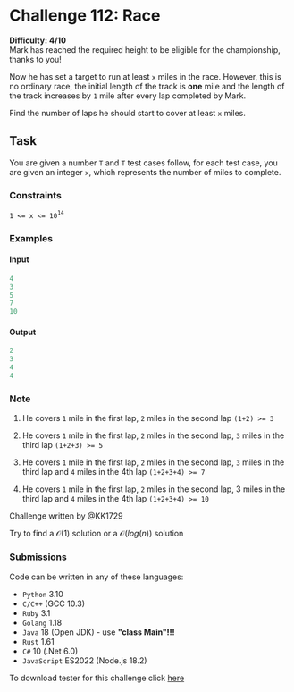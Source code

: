 # Challenge 112: Race

**Difficulty: 4/10**  
Mark has reached the required height to be eligible for the championship, thanks to you!

Now he has set a target to run at least `x` miles in the race.
However, this is no ordinary race, the initial length of the track is **one** mile and the length of the track increases by `1` mile after every lap completed by Mark.

Find the number of laps he should start to cover at least `x` miles.

## Task

You are given a number `T` and `T` test cases follow, for each test case,
you are given an integer `x`, which represents the number of miles to complete.

### Constraints

`1 <= x <= 10`<sup>`14`</sup>

### Examples

#### Input

```rs
4
3
5
7
10
```

#### Output

```rs
2
3
4
4
```

### Note

1. He covers `1` mile in the first lap, `2` miles in the second lap `(1+2) >= 3`

2. He covers `1` mile in the first lap, `2` miles in the second lap, `3` miles in the third lap `(1+2+3) >= 5`

3. He covers `1` mile in the first lap, `2` miles in the second lap, `3` miles in the third lap and `4` miles in the 4th lap `(1+2+3+4) >= 7`

4. He covers `1` mile in the first lap, `2` miles in the second lap, 3 miles in the third lap and `4` miles in the 4th lap `(1+2+3+4) >= 10`

Challenge written by @KK1729

Try to find a $\mathcal{O}(1)$ solution or a $\mathcal{O}(log(n))$ solution

### Submissions

Code can be written in any of these languages:

- `Python` 3.10
- `C/C++` (GCC 10.3)
- `Ruby` 3.1
- `Golang` 1.18
- `Java` 18 (Open JDK) - use **"class Main"!!!**
- `Rust` 1.61
- `C#` 10 (.Net 6.0)
- `JavaScript` ES2022 (Node.js 18.2)

To download tester for this challenge click [here](https://downgit.github.io/#/home?url=https://github.com/Pomroka/TWT_Challenges_Tester/tree/main/Challenge_112)
